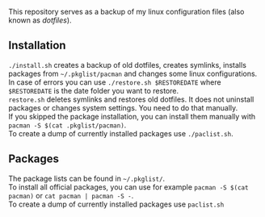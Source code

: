 This repository serves as a backup of my linux configuration files (also known as *dotfiles*).  
## Installation
`./install.sh` creates a backup of old dotfiles, creates symlinks, installs packages from `~/.pkglist/pacman` and changes some linux configurations.  
In case of errors you can use `./restore.sh $RESTOREDATE` where `$RESTOREDATE` is the date folder you want to restore.  
`restore.sh` deletes symlinks and restores old dotfiles. It does not uninstall packages or changes system settings. You need to do that manually.  
If you skipped the package installation, you can install them manually with `pacman -S $(cat .pkglist/pacman)`.  
To create a dump of currently installed packages use `./paclist.sh`.

## Packages
The package lists can be found in `~/.pkglist/`.  
To install all official packages, you can use for example `pacman -S $(cat pacman)` or `cat pacman | pacman -S -`.  
To create a dump of currently installed packages use `paclist.sh`

